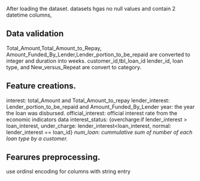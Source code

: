 After loading the dataset.
datasets hgas no null values and contain 2 datetime columns, 
## Data validation
Total_Amount,Total_Amount_to_Repay, Amount_Funded_By_Lender,Lender_portion_to_be_repaid are converted to integer and duration into weeks.
customer_id,tbl_loan_id	lender_id, loan type, and New_versus_Repeat are convert to category.
## Feature creations.
interest: total_Amount and Total_Amount_to_repay
lender_interest: Lender_portion_to_be_repaid and Amount_Funded_By_Lender
year: the year the loan was disbursed.
official_interest: official interest rate from the economic indicators data
interest_status: {overcharge:if lender_interest > loan_interest, under_charge: lender_interest<loan_interest, normal: lender_interest == loan_id}
*num_loan: cummulative sum of number of each loan type by a customer.*

## Fearures preprocessing.
use ordinsl encoding for columns with string entry
